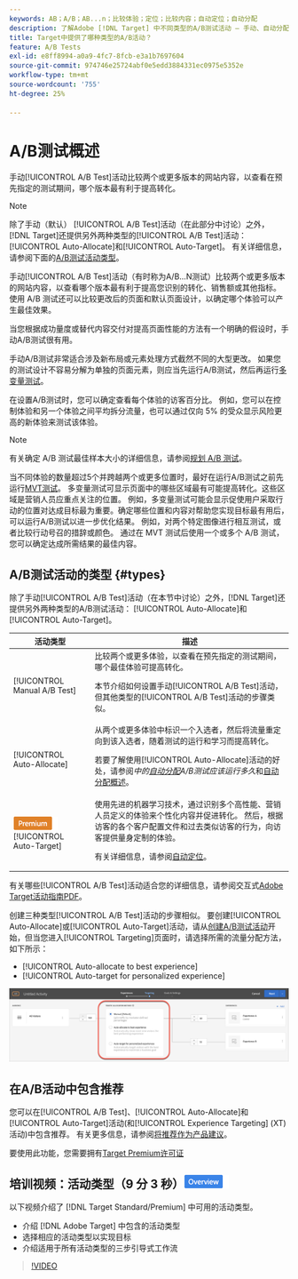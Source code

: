```yaml
---
keywords: AB；A/B；AB...n；比较体验；定位；比较内容；自动定位；自动分配
description: 了解Adobe [!DNL Target] 中不同类型的A/B测试活动 — 手动、自动分配和自动定位。 选择适合您的版本。
title: Target中提供了哪种类型的A/B活动？
feature: A/B Tests
exl-id: e8ff8994-a0a9-4fc7-8fcb-e3a1b7697604
source-git-commit: 974746e25724abf0e5edd3884331ec0975e5352e
workflow-type: tm+mt
source-wordcount: '755'
ht-degree: 25%

---
```


# A/B测试概述

手动[!UICONTROL A/B Test]活动比较两个或更多版本的网站内容，以查看在预先指定的测试期间，哪个版本最有利于提高转化。

>[!NOTE]
>
>除了手动（默认） [!UICONTROL A/B Test]活动（在此部分中讨论）之外，[!DNL Target]还提供另外两种类型的[!UICONTROL A/B Test]活动：[!UICONTROL Auto-Allocate]和[!UICONTROL Auto-Target]。 有关详细信息，请参阅下面的[A/B测试活动类型](#types)。

手动[!UICONTROL A/B Test]活动（有时称为A/B...N测试）比较两个或更多版本的网站内容，以查看哪个版本最有利于提高您识别的转化、销售额或其他指标。 使用 A/B 测试还可以比较更改后的页面和默认页面设计，以确定哪个体验可以产生最佳效果。

当您根据成功量度或替代内容交付对提高页面性能的方法有一个明确的假设时，手动A/B测试很有用。

手动A/B测试非常适合涉及新布局或元素处理方式截然不同的大型更改。 如果您的测试设计不容易分解为单独的页面元素，则应当先运行A/B测试，然后再运行[多变量测试](/help/main/c-activities/c-multivariate-testing/multivariate-testing.md)。

在设置A/B测试时，您可以确定查看每个体验的访客百分比。 例如，您可以在控制体验和另一个体验之间平均拆分流量，也可以通过仅向 5% 的受众显示风险更高的新体验来测试该体验。

>[!NOTE]
>
>有关确定 A/B 测试最佳样本大小的详细信息，请参阅[规划 A/B 测试](/help/main/c-activities/t-test-ab/sample-size-determination.md)。

当不同体验的数量超过5个并跨越两个或更多位置时，最好在运行A/B测试之前先运行[MVT测试](/help/main/c-activities/c-multivariate-testing/multivariate-testing.md)。 多变量测试可显示页面中的哪些区域最有可能提高转化。这些区域是营销人员应重点关注的位置。 例如，多变量测试可能会显示促使用户采取行动的位置对达成目标最为重要。确定哪些位置和内容对帮助您实现目标最有用后，可以运行A/B测试以进一步优化结果。 例如，对两个特定图像进行相互测试，或者比较行动号召的措辞或颜色。 通过在 MVT 测试后使用一个或多个 A/B 测试，您可以确定达成所需结果的最佳内容。

## A/B测试活动的类型 {#types}

除了手动[!UICONTROL A/B Test]活动（在本节中讨论）之外，[!DNL Target]还提供另外两种类型的A/B测试活动： [!UICONTROL Auto-Allocate]和[!UICONTROL Auto-Target]。

| 活动类型 | 描述 |
| --- | --- |
| [!UICONTROL Manual A/B Test] | 比较两个或更多体验，以查看在预先指定的测试期间，哪个最佳体验可提高转化。<P>本节介绍如何设置手动[!UICONTROL A/B Test]活动，但其他类型的[!UICONTROL A/B Test]活动的步骤类似。 |
| [!UICONTROL Auto-Allocate] | 从两个或更多体验中标识一个入选者，然后将流量重定向到该入选者，随着测试的运行和学习而提高转化。<P>若要了解使用[!UICONTROL Auto-Allocate]活动的好处，请参阅&#x200B;*中的[自动分配](/help/main/c-activities/t-test-ab/sample-size-determination.md#auto-allocate)A/B测试应该运行多久*&#x200B;和[自动分配概述](/help/main/c-activities/automated-traffic-allocation/automated-traffic-allocation.md)。 |
| ![高级徽章](/help/main/assets/premium.png) [!UICONTROL Auto-Target] | 使用先进的机器学习技术，通过识别多个高性能、营销人员定义的体验来个性化内容并促进转化。 然后，根据访客的各个客户配置文件和过去类似访客的行为，向访客提供量身定制的体验。<P>有关详细信息，请参阅[自动定位](/help/main/c-activities/auto-target/auto-target-to-optimize.md)。 |

有关哪些[!UICONTROL A/B Test]活动适合您的详细信息，请参阅交互式[Adobe Target活动指南PDF](/help/main/c-activities/target-activities-guide.md)。

创建三种类型[!UICONTROL A/B Test]活动的步骤相似。 要创建[!UICONTROL Auto-Allocate]或[!UICONTROL Auto-Target]活动，请从[创建A/B测试活动](/help/main/c-activities/t-test-ab/t-test-create-ab/test-create-ab.md)开始，但当您进入[!UICONTROL Targeting]页面时，请选择所需的流量分配方法，如下所示：

* [!UICONTROL Auto-allocate to best experience]
* [!UICONTROL Auto-target for personalized experience]

![流量分配方法设置](/help/main/c-activities/t-test-ab/t-test-create-ab/assets/traffic-allocation-method.png)

## 在A/B活动中包含推荐

您可以在[!UICONTROL A/B Test]、[!UICONTROL Auto-Allocate]和[!UICONTROL Auto-Target]活动(和[!UICONTROL Experience Targeting] (XT)活动)中包含推荐。 有关更多信息，请参阅[将推荐作为产品建议](/help/main/c-recommendations/recommendations-as-an-offer.md)。

要使用此功能，您需要拥有[Target Premium许可证](/help/main/c-intro/intro.md#premium)

## 培训视频：活动类型（9 分 3 秒）![概述徽章](/help/main/assets/overview.png)

以下视频介绍了 [!DNL Target Standard/Premium] 中可用的活动类型。

* 介绍 [!DNL Adobe Target] 中包含的活动类型
* 选择相应的活动类型以实现目标
* 介绍适用于所有活动类型的三步引导式工作流

>[!VIDEO](https://video.tv.adobe.com/v/17386)
